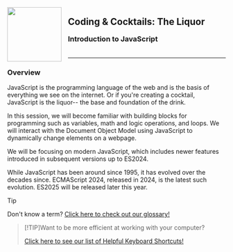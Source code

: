 <div>
    <img src="images/logo.png" style="float: left; margin: 0px 15px 15px 0px; height:125px;">
    <h2 style="display:inline-block;margin-top:1em;">Coding &amp; Cocktails: The Liquor</h2>
    <h3 style="margin-top:0;margin-bottom:2em;">Introduction to JavaScript</h3>
</div>
<hr>

### Overview

JavaScript is the programming language of the web and is the basis of everything we see on the internet. Or if you're creating a cocktail, JavaScript is the liquor-- the base and foundation of the drink.

In this session, we will become familiar with building blocks for programming such as variables, math and logic operations, and loops. We will interact with the Document Object Model using JavaScript to dynamically change elements on a webpage.

We will be focusing on modern JavaScript, which
includes newer features introduced in subsequent versions up to ES2024.

While JavaScript has been around since 1995, it has evolved over the decades since. ECMAScript 2024, released in 2024, is the latest such evolution. ES2025 will be released later this year.

> [!TIP]
> Don't know a term? [Click here to check out our glossary!](http://bit.ly/CnCgloss)

> [!TIP]Want to be more efficient at working with your computer?
>
> [Click here to see our list of Helpful Keyboard Shortcuts!](/css/references/)
